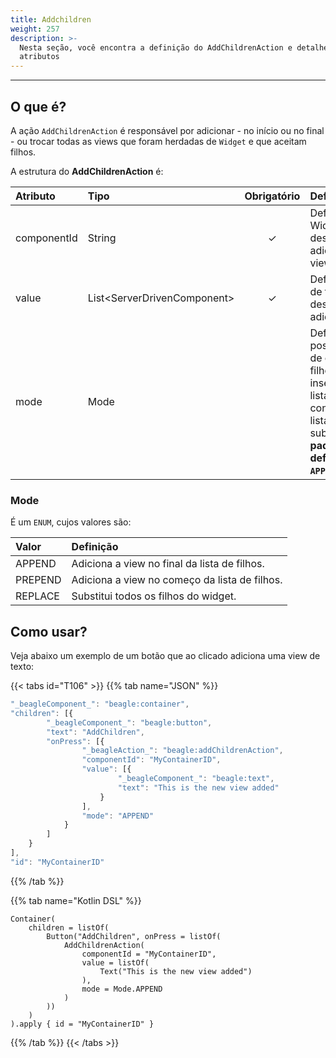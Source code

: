 ```yaml
---
title: Addchildren
weight: 257
description: >-
  Nesta seção, você encontra a definição do AddChildrenAction e detalhes de seus
  atributos
---
```


---

## O que é?

A ação `AddChildrenAction` é responsável por adicionar - no início ou no final - ou trocar todas as views que foram herdadas de  `Widget`  e que aceitam filhos.

A estrutura do **AddChildrenAction** é:

| **Atributo** | **Tipo** | Obrigatório | **Definição** |
| :--- | :--- | :---: | :--- |
| componentId | String | ✓ | Define o id do Widget, no qual deseja adicionar as views. |
| value | List&lt;ServerDrivenComponent&gt; | ✓ | Define a lista de filhos que deseja adicionar. |
| mode | Mode |   | Define o posicionamento de onde os filhos serão inseridos na lista ou se o conteúdo da lista será substituído. **Por padrão o modo definido é `APPEND`.** |

### Mode

É um `ENUM`, cujos valores são:

| Valor | Definição |
| :--- | :--- |
| APPEND | Adiciona a view no final da lista de filhos. |
| PREPEND | Adiciona a view no começo da lista de filhos. |
| REPLACE | Substitui todos os filhos do widget. |

## Como usar?

Veja abaixo um exemplo de um botão que ao clicado adiciona uma view de texto:

{{< tabs id="T106" >}}
{{% tab name="JSON" %}}
```javascript
"_beagleComponent_": "beagle:container",
"children": [{
        "_beagleComponent_": "beagle:button",
        "text": "AddChildren",
        "onPress": [{
                "_beagleAction_": "beagle:addChildrenAction",
                "componentId": "MyContainerID",
                "value": [{
                        "_beagleComponent_": "beagle:text",
                        "text": "This is the new view added"
                    }
                ],
                "mode": "APPEND"
            }
        ]
    }
],
"id": "MyContainerID"
```
{{% /tab %}}

{{% tab name="Kotlin DSL" %}}
```
Container(
    children = listOf(
        Button("AddChildren", onPress = listOf(
            AddChildrenAction(
                componentId = "MyContainerID",
                value = listOf(
                    Text("This is the new view added")
                ),
				mode = Mode.APPEND
            )
        ))
    )
).apply { id = "MyContainerID" }
```
{{% /tab %}}
{{< /tabs >}}
